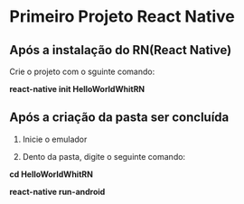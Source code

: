 # Primeiro Projeto React Native

## Após a instalação do RN(React Native)

Crie o projeto com o sguinte comando: 

**react-native init HelloWorldWhitRN**

## Após a criação da pasta ser concluída
  
1. Inicie o emulador

2. Dento da pasta, digite o seguinte comando:

**cd HelloWorldWhitRN**

**react-native run-android**
